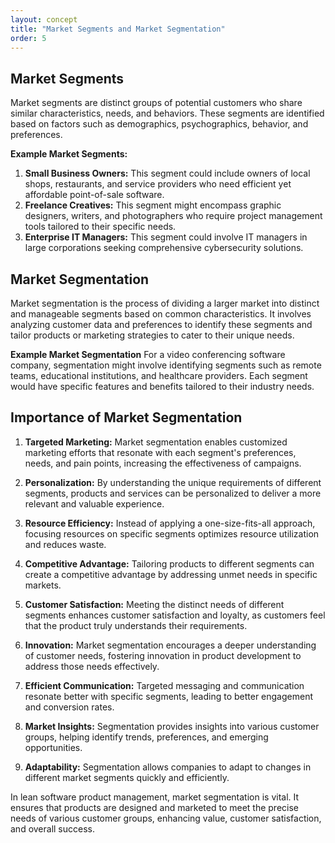 ```yaml
---
layout: concept
title: "Market Segments and Market Segmentation"
order: 5
---
```


## Market Segments

Market segments are distinct groups of potential customers who share similar characteristics, needs, and behaviors. These segments are identified based on factors such as demographics, psychographics, behavior, and preferences.

**Example Market Segments:**
1. **Small Business Owners:** This segment could include owners of local shops, restaurants, and service providers who need efficient yet affordable point-of-sale software.
2. **Freelance Creatives:** This segment might encompass graphic designers, writers, and photographers who require project management tools tailored to their specific needs.
3. **Enterprise IT Managers:** This segment could involve IT managers in large corporations seeking comprehensive cybersecurity solutions.

## Market Segmentation 

Market segmentation is the process of dividing a larger market into distinct and manageable segments based on common characteristics. It involves analyzing customer data and preferences to identify these segments and tailor products or marketing strategies to cater to their unique needs.

**Example Market Segmentation**
For a video conferencing software company, segmentation might involve identifying segments such as remote teams, educational institutions, and healthcare providers. Each segment would have specific features and benefits tailored to their industry needs.

## Importance of Market Segmentation

1. **Targeted Marketing:** Market segmentation enables customized marketing efforts that resonate with each segment's preferences, needs, and pain points, increasing the effectiveness of campaigns.

2. **Personalization:** By understanding the unique requirements of different segments, products and services can be personalized to deliver a more relevant and valuable experience.

3. **Resource Efficiency:** Instead of applying a one-size-fits-all approach, focusing resources on specific segments optimizes resource utilization and reduces waste.

4. **Competitive Advantage:** Tailoring products to different segments can create a competitive advantage by addressing unmet needs in specific markets.

5. **Customer Satisfaction:** Meeting the distinct needs of different segments enhances customer satisfaction and loyalty, as customers feel that the product truly understands their requirements.

6. **Innovation:** Market segmentation encourages a deeper understanding of customer needs, fostering innovation in product development to address those needs effectively.

7. **Efficient Communication:** Targeted messaging and communication resonate better with specific segments, leading to better engagement and conversion rates.

8. **Market Insights:** Segmentation provides insights into various customer groups, helping identify trends, preferences, and emerging opportunities.

9. **Adaptability:** Segmentation allows companies to adapt to changes in different market segments quickly and efficiently.

In lean software product management, market segmentation is vital. It ensures that products are designed and marketed to meet the precise needs of various customer groups, enhancing value, customer satisfaction, and overall success.
